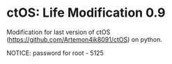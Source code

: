 # ctOS: Life Modification 0.9
Modification for last version of ctOS (https://github.com/Artemon4ik8091/ctOS) on python. 
<p>NOTICE: password for root - 5125</p>
